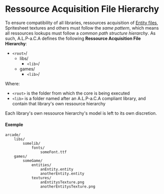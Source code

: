 # Ressource Acquisition File Hierarchy

To ensure compatibility of all libraries, ressources acquisition of [Entity files](entity_file_format.md), Spritesheet textures and others must follow the *same pattern*, which means all ressources lookups must follow a *common path structure hierarchy*. As such, A.L.P-a.C.A defines the following **Ressource Acquisition File Hierarchy**:

- `<root>`/
	- libs/
		- `<lib>`/
	- games/
		- `<lib>`/

Where:

- `<root>` is the folder from which the core is being executed
- `<lib>` is a folder named after an A.L.P-a.C.A compliant library, and contain that library's own ressource hierarchy

Each library's own ressource hierarchy's model is left to its own discretion.

#### Exemple

	arcade/
		libs/
			somelib/
				fonts/
					someFont.ttf
		games/
			someGame/
				entities/
					anEntity.entity
					anotherEntity.entity
				textures/
					anEntitysTexture.png
					anotherEntitysTexture.png
